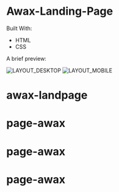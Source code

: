 # Awax-Landing-Page

Built With:

- HTML
- CSS


A brief preview: 

![LAYOUT_DESKTOP](https://user-images.githubusercontent.com/88562205/135731484-e8d39f1c-3680-46a5-8f6a-c49ae8bf5060.jpg)
![LAYOUT_MOBILE](https://user-images.githubusercontent.com/88562205/135731485-7ec025ca-1d68-4b47-b50b-a7c1dd974bfd.jpg)

# awax-landpage
# page-awax
# page-awax
# page-awax
